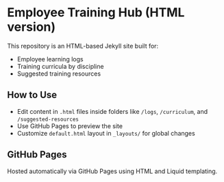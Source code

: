 # Employee Training Hub (HTML version)

This repository is an HTML-based Jekyll site built for:
- Employee learning logs
- Training curricula by discipline
- Suggested training resources

## How to Use
- Edit content in `.html` files inside folders like `/logs`, `/curriculum`, and `/suggested-resources`
- Use GitHub Pages to preview the site
- Customize `default.html` layout in `_layouts/` for global changes

## GitHub Pages
Hosted automatically via GitHub Pages using HTML and Liquid templating.
